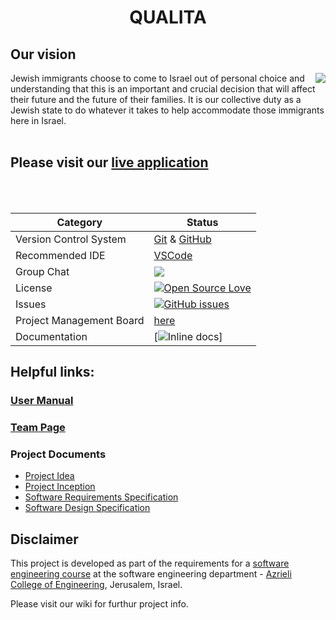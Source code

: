 <h1 align="center">QUALITA</h1>

## Our vision
<img align="right" src="http://qualita.org.il/wp-content/uploads/2017/01/Home-page-Qualita_02.jpg"/>
Jewish immigrants choose to come to Israel out of personal choice and understanding that this is an important and crucial decision that will affect their future and the future of their families. 
It is our collective duty as a Jewish state to do whatever it takes to help accommodate those immigrants here in Israel.
<br></br>

## Please visit our [live application](https://qualitapp-2e011.firebaseapp.com)
<br></br>

|Category|Status|
|---|---|
| Version Control System|[Git](https://git-scm.com/) & [GitHub](https://github.com/)|
| Recommended IDE | [VSCode](https://code.visualstudio.com) |
| Group Chat | [![](https://badges.gitter.im/jce-il/project-template.svg)](https://gitter.im/QUALITA-gitter/Lobby) |
| License | [![Open Source Love](https://badges.frapsoft.com/os/mit/mit.svg?v=102)](https://github.com/ellerbrock/open-source-badge/) |
| Issues | [![GitHub issues](https://github.com/YonaMilstein/QUALITA/issues)](https://github.com/YonaMilstein/QUALITA/issues) |
| Project Management Board| [here](https://github.com/YonaMilstein/QUALITA/projects/1) |
| Documentation | [![Inline docs](http://inch-ci.org/github/jce-il/project-template.svg?branch=master)]


## Helpful links:

### [User Manual](https://github.com/YonaMilstein/QUALITA/wiki/User-manual)

### [Team Page](https://github.com/YonaMilstein/QUALITA/wiki/The-team)

### Project Documents
- [Project Idea](https://github.com/YonaMilstein/QUALITA/wiki/Inception)
- [Project Inception](../../wiki/inception)
- [Software Requirements Specification](../../wiki/srs)
- [Software Design Specification](../../wiki/sds)


## Disclaimer
This project is developed as part of the requirements for a [software engineering course](https://github.com/jce-il/se-class/wiki) at the software engineering department - [Azrieli College of Engineering](http://www.jce.ac.il/), Jerusalem, Israel.

Please visit our wiki for furthur project info.
